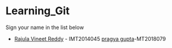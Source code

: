 # Learning_Git

Sign your name in the list below

- [Rajula Vineet Reddy](http://github.com/rajula96reddy/) - IMT2014045
  [pragya gupta](http://github.com/pragya1701/)-MT2018079
